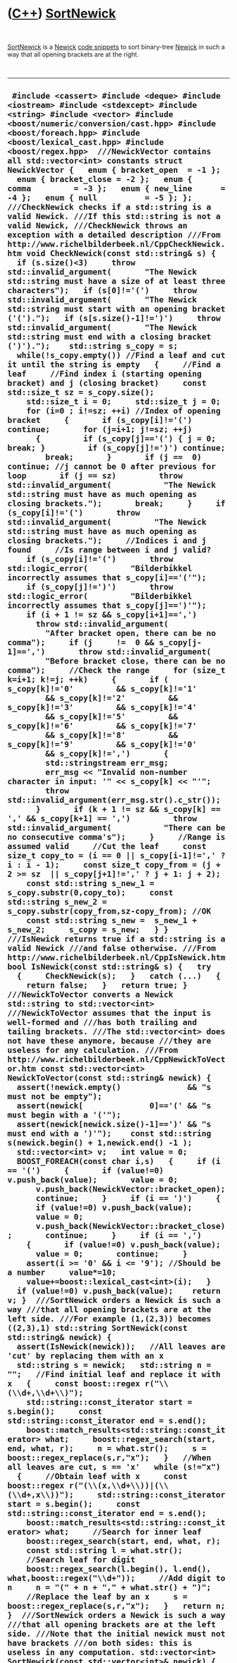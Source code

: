 



 

 

 

 

 

([C++](Cpp.htm)) [SortNewick](CppSortNewick.htm)
================================================

 

[SortNewick](CppSortNewick.htm) is a [Newick](CppNewick.htm) [code
snippets](CppCodeSnippets.htm) to sort binary-tree
[Newick](CppNewick.htm) in such a way that all opening brackets are at
the right.

 

  ---------------------------------------------------------------------------------------------------------------------------------------------------------------------------------------------------------------------------------------------------------------------------------------------------------------------------------------------------------------------------------------------------------------------------------------------------------------------------------------------------------------------------------------------------------------------------------------------------------------------------------------------------------------------------------------------------------------------------------------------------------------------------------------------------------------------------------------------------------------------------------------------------------------------------------------------------------------------------------------------------------------------------------------------------------------------------------------------------------------------------------------------------------------------------------------------------------------------------------------------------------------------------------------------------------------------------------------------------------------------------------------------------------------------------------------------------------------------------------------------------------------------------------------------------------------------------------------------------------------------------------------------------------------------------------------------------------------------------------------------------------------------------------------------------------------------------------------------------------------------------------------------------------------------------------------------------------------------------------------------------------------------------------------------------------------------------------------------------------------------------------------------------------------------------------------------------------------------------------------------------------------------------------------------------------------------------------------------------------------------------------------------------------------------------------------------------------------------------------------------------------------------------------------------------------------------------------------------------------------------------------------------------------------------------------------------------------------------------------------------------------------------------------------------------------------------------------------------------------------------------------------------------------------------------------------------------------------------------------------------------------------------------------------------------------------------------------------------------------------------------------------------------------------------------------------------------------------------------------------------------------------------------------------------------------------------------------------------------------------------------------------------------------------------------------------------------------------------------------------------------------------------------------------------------------------------------------------------------------------------------------------------------------------------------------------------------------------------------------------------------------------------------------------------------------------------------------------------------------------------------------------------------------------------------------------------------------------------------------------------------------------------------------------------------------------------------------------------------------------------------------------------------------------------------------------------------------------------------------------------------------------------------------------------------------------------------------------------------------------------------------------------------------------------------------------------------------------------------------------------------------------------------------------------------------------------------------------------------------------------------------------------------------------------------------------------------------------------------------------------------------------------------------------------------------------------------------------------------------------------------------------------------------------------------------------------------------------------------------------------------------------------------------------------------------------------------------------------------------------------------------------------------------------------------------------------------------------------------------------------------------------------------------------------------------------------------------------------------------------------------------------------------------------------------------------------------------------------------------------------------------------------------------------------------------------------------------------------------------------------------------------------------------------------------------------------------------------------------------------------------------------------------------------------------------------------------------------------------------------------------------------------------------------------------------------------------------------------------------------------------------------------------------------------------------------------------------------------------------------------------------------------------------------------------------------------------------------------------------------------------------------------------------------------------------------------------------------------------------------------------------------------------------------------------------------------------------------------------------------------------------------------------------------------------------------------------------------------------------------------------------------------------------------------------------------------------------------------------------------------------------------------------------------------------------------------------------------------------------------------------------------------------------------------------------------------------------------------------------------------------------------------------------------------------------------------------------------------------------------------------------------------------------------------------------------------------------------------------------------------------------------------------------------------------------------------------------------------------------------------------------------------------------------------------------------------------------------------------------------------------------------------------------------------------------------------------------------------------------------------------------------------------------------------------------------------------------------------------------------------------------------------------------------------------------------------------------------------------------------------------------------------------------------------------------------------------------------------------------------------------------------------------------------------------------------------------------------------------------------------------------------------------------------------------------------------------------------------------------------------------------------------------------------------------------------------------------------------------------------------------------------------------------------------------------------------------------------------------------------------------------------------------------------------------------------------------------------------------------------------------------------------------------------------------------------------------------------------------------------------------------------------------------------------------------------------------------------------------------------------------------------------------------------------------------------------------------------------------------------------------------------------------------------------------------------------------------------------------------------------------------------------------------------------------------
  ` #include <cassert> #include <deque> #include <iostream> #include <stdexcept> #include <string> #include <vector> #include <boost/numeric/conversion/cast.hpp> #include <boost/foreach.hpp> #include <boost/lexical_cast.hpp> #include <boost/regex.hpp>  ///NewickVector contains all std::vector<int> constants struct NewickVector {   enum { bracket_open  = -1 };   enum { bracket_close = -2 };   enum { comma         = -3 };   enum { new_line      = -4 };   enum { null          = -5 }; };  ///CheckNewick checks if a std::string is a valid Newick. ///If this std::string is not a valid Newick, ///CheckNewick throws an exception with a detailed description ///From http://www.richelbilderbeek.nl/CppCheckNewick.htm void CheckNewick(const std::string& s) {   if (s.size()<3)     throw std::invalid_argument(       "The Newick std::string must have a size of at least three characters");   if (s[0]!='(')     throw std::invalid_argument(       "The Newick std::string must start with an opening bracket ('(').");   if (s[s.size()-1]!=')')     throw std::invalid_argument(       "The Newick std::string must end with a closing bracket (')').");    std::string s_copy = s;   while(!s_copy.empty()) //Find a leaf and cut it until the string is empty   {     //Find a leaf     //Find index i (starting opening bracket) and j (closing bracket)     const std::size_t sz = s_copy.size();     std::size_t i = 0;     std::size_t j = 0;     for (i=0 ; i!=sz; ++i) //Index of opening bracket     {       if (s_copy[i]!='(') continue;       for (j=i+1; j!=sz; ++j)       {         if (s_copy[j]=='(') { j = 0; break; }         if (s_copy[j]!=')') continue;         break;       }       if (j ==  0) continue; //j cannot be 0 after previous for loop       if (j == sz)         throw std::invalid_argument(           "The Newick std::string must have as much opening as closing brackets.");       break;     }     if (s_copy[i]!='(')       throw std::invalid_argument(         "The Newick std::string must have as much opening as closing brackets.");     //Indices i and j found     //Is range between i and j valid?     if (s_copy[i]!='(')       throw std::logic_error(         "Bilderbikkel incorrectly assumes that s_copy[i]=='('");     if (s_copy[j]!=')')       throw std::logic_error(         "Bilderbikkel incorrectly assumes that s_copy[j]==')'");     if (i + 1 != sz && s_copy[i+1]==',')       throw std::invalid_argument(         "After bracket open, there can be no comma");     if (j     !=  0 && s_copy[j-1]==',')       throw std::invalid_argument(         "Before bracket close, there can be no comma");     //Check the range     for (size_t k=i+1; k!=j; ++k)     {       if ( s_copy[k]!='0'         && s_copy[k]!='1'         && s_copy[k]!='2'         && s_copy[k]!='3'         && s_copy[k]!='4'         && s_copy[k]!='5'         && s_copy[k]!='6'         && s_copy[k]!='7'         && s_copy[k]!='8'         && s_copy[k]!='9'         && s_copy[k]!='0'         && s_copy[k]!=',')       {         std::stringstream err_msg;         err_msg << "Invalid non-number character in input: '" << s_copy[k] << "'";         throw std::invalid_argument(err_msg.str().c_str());       }       if (k + 1 != sz && s_copy[k] == ',' && s_copy[k+1] == ',')         throw std::invalid_argument(           "There can be no consecutive comma's");     }     //Range is assumed valid     //Cut the leaf     const size_t copy_to = (i == 0 || s_copy[i-1]!=',' ? i : i - 1);     const size_t copy_from = (j + 2 >= sz  || s_copy[j+1]!=',' ? j + 1: j + 2);     const std::string s_new_1 = s_copy.substr(0,copy_to);     const std::string s_new_2 = s_copy.substr(copy_from,sz-copy_from); //OK     const std::string s_new =  s_new_1 + s_new_2;     s_copy = s_new;   } }  ///IsNewick returns true if a std::string is a valid Newick ///and false otherwise. ///From http://www.richelbilderbeek.nl/CppIsNewick.htm bool IsNewick(const std::string& s) {   try   {     CheckNewick(s);   }   catch (...)   {     return false;   }   return true; }  ///NewickToVector converts a Newick std::string to std::vector<int> ///NewickToVector assumes that the input is well-formed and ///has both trailing and tailing brackets. ///The std::vector<int> does not have these anymore, because ///they are useless for any calculation. ///From http://www.richelbilderbeek.nl/CppNewickToVector.htm const std::vector<int> NewickToVector(const std::string& newick) {   assert(!newick.empty()              && "s must not be empty");   assert(newick[              0]=='(' && "s must begin with a '('");   assert(newick[newick.size()-1]==')' && "s must end with a ')'");    const std::string s(newick.begin() + 1,newick.end() -1 );    std::vector<int> v;   int value = 0;    BOOST_FOREACH(const char i,s)   {     if (i == '(')     {       if (value!=0) v.push_back(value);       value = 0;       v.push_back(NewickVector::bracket_open);       continue;     }     if (i == ')')     {       if (value!=0) v.push_back(value);       value = 0;       v.push_back(NewickVector::bracket_close);       continue;     }     if (i == ',')     {       if (value!=0) v.push_back(value);       value = 0;       continue;     }     assert(i >= '0' && i <= '9'); //Should be a number     value*=10;     value+=boost::lexical_cast<int>(i);   }   if (value!=0) v.push_back(value);    return v; }  ///SortNewick orders a Newick is such a way ///that all opening brackets are at the left side. ///For example (1,(2,3)) becomes ((2,3),1) std::string SortNewick(const std::string& newick) {   assert(IsNewick(newick));   //All leaves are 'cut' by replacing them with an x   std::string s = newick;   std::string n = "";   //Find initial leaf and replace it with x   {     const boost::regex r("\\(\\d+,\\d+\\)");     std::string::const_iterator start = s.begin();     const std::string::const_iterator end = s.end();     boost::match_results<std::string::const_iterator> what;     boost::regex_search(start, end, what, r);     n = what.str();     s = boost::regex_replace(s,r,"x");   }   //When all leaves are cut, s == 'x'   while (s!="x")   {     //Obtain leaf with x     const boost::regex r("(\\(x,\\d+\\))|(\\(\\d+,x\\))");     std::string::const_iterator start = s.begin();     const std::string::const_iterator end = s.end();     boost::match_results<std::string::const_iterator> what;     //Search for inner leaf     boost::regex_search(start, end, what, r);     const std::string l = what.str();     //Search leaf for digit     boost::regex_search(l.begin(), l.end(), what,boost::regex("\\d+"));     //Add digit to n     n = "(" + n + "," + what.str() + ")";     //Replace the leaf by an x     s = boost::regex_replace(s,r,"x");   }   return n; }  ///SortNewick orders a Newick is such a way ///that all opening brackets are at the left side. ///Note that the initial newick must not have brackets ///on both sides: this is useless in any computation. std::vector<int> SortNewick(const std::vector<int>& newick) {   assert(newick.size()>2);   assert( (!(newick[0] == NewickVector::bracket_open     && newick[newick.size()-1] == NewickVector::bracket_open))     && "Newick must not be enclosed by brackets");   //Find leaf indices   const int sz = boost::numeric_cast<int>(newick.size());   int i = 0;   for ( ; i!=sz-1; ++i) //-1 because i also looks at next index   {     if (newick[i]>0 && newick[i+1]>0) break;   }   assert(i!=sz-1 && "There should be two consecutive values somewhere");   //Add the lead to v   //std::vector<int> v;   std::deque<int> d;   d.push_front(NewickVector::bracket_open);   d.push_back(newick[i]);   d.push_back(newick[i+1]);   d.push_back(NewickVector::bracket_close);   //Start looking for next   for (int distance = 2; ; ++distance)   {     const int value_left  = (i + 0 - distance >=  0 ? newick[i + 0 - distance] : NewickVector::null);     const int value_right = (i + 1 + distance  < sz ? newick[i + 1 + distance] : NewickVector::null);     if (value_left == NewickVector::null && value_right == NewickVector::null) break;     if (value_left < 0 && value_right < 0) continue;     d.push_front(NewickVector::bracket_open);     d.push_back(std::max(value_left,value_right));     d.push_back(NewickVector::bracket_close);   }   //Remove brackets at edges   d.pop_front();   d.pop_back();   //Convert std::deque to std::vector   std::vector<int> v(d.begin(),d.end());   return v; }  int main() {   //Just a Newick...   const std::string s = "(111,(((1,(2,3)),4),9))";    //Way #1: first sort the std::string, then convert it to std::vector<int>   const std::string t = SortNewick(s);   const std::vector<int> u = NewickToVector(t);    //Way #2: first convert the std::string to std::vector<int>, then sort it   const std::vector<int> v = NewickToVector(s);   const std::vector<int> w = SortNewick(v);    //Either way, they must be identical   assert(u == w); }`
  ---------------------------------------------------------------------------------------------------------------------------------------------------------------------------------------------------------------------------------------------------------------------------------------------------------------------------------------------------------------------------------------------------------------------------------------------------------------------------------------------------------------------------------------------------------------------------------------------------------------------------------------------------------------------------------------------------------------------------------------------------------------------------------------------------------------------------------------------------------------------------------------------------------------------------------------------------------------------------------------------------------------------------------------------------------------------------------------------------------------------------------------------------------------------------------------------------------------------------------------------------------------------------------------------------------------------------------------------------------------------------------------------------------------------------------------------------------------------------------------------------------------------------------------------------------------------------------------------------------------------------------------------------------------------------------------------------------------------------------------------------------------------------------------------------------------------------------------------------------------------------------------------------------------------------------------------------------------------------------------------------------------------------------------------------------------------------------------------------------------------------------------------------------------------------------------------------------------------------------------------------------------------------------------------------------------------------------------------------------------------------------------------------------------------------------------------------------------------------------------------------------------------------------------------------------------------------------------------------------------------------------------------------------------------------------------------------------------------------------------------------------------------------------------------------------------------------------------------------------------------------------------------------------------------------------------------------------------------------------------------------------------------------------------------------------------------------------------------------------------------------------------------------------------------------------------------------------------------------------------------------------------------------------------------------------------------------------------------------------------------------------------------------------------------------------------------------------------------------------------------------------------------------------------------------------------------------------------------------------------------------------------------------------------------------------------------------------------------------------------------------------------------------------------------------------------------------------------------------------------------------------------------------------------------------------------------------------------------------------------------------------------------------------------------------------------------------------------------------------------------------------------------------------------------------------------------------------------------------------------------------------------------------------------------------------------------------------------------------------------------------------------------------------------------------------------------------------------------------------------------------------------------------------------------------------------------------------------------------------------------------------------------------------------------------------------------------------------------------------------------------------------------------------------------------------------------------------------------------------------------------------------------------------------------------------------------------------------------------------------------------------------------------------------------------------------------------------------------------------------------------------------------------------------------------------------------------------------------------------------------------------------------------------------------------------------------------------------------------------------------------------------------------------------------------------------------------------------------------------------------------------------------------------------------------------------------------------------------------------------------------------------------------------------------------------------------------------------------------------------------------------------------------------------------------------------------------------------------------------------------------------------------------------------------------------------------------------------------------------------------------------------------------------------------------------------------------------------------------------------------------------------------------------------------------------------------------------------------------------------------------------------------------------------------------------------------------------------------------------------------------------------------------------------------------------------------------------------------------------------------------------------------------------------------------------------------------------------------------------------------------------------------------------------------------------------------------------------------------------------------------------------------------------------------------------------------------------------------------------------------------------------------------------------------------------------------------------------------------------------------------------------------------------------------------------------------------------------------------------------------------------------------------------------------------------------------------------------------------------------------------------------------------------------------------------------------------------------------------------------------------------------------------------------------------------------------------------------------------------------------------------------------------------------------------------------------------------------------------------------------------------------------------------------------------------------------------------------------------------------------------------------------------------------------------------------------------------------------------------------------------------------------------------------------------------------------------------------------------------------------------------------------------------------------------------------------------------------------------------------------------------------------------------------------------------------------------------------------------------------------------------------------------------------------------------------------------------------------------------------------------------------------------------------------------------------------------------------------------------------------------------------------------------------------------------------------------------------------------------------------------------------------------------------------------------------------------------------------------------------------------------------------------------------------------------------------------------------------------------------------------------------------------------------------------------------------------------------------------------------------------------------------------------------------------------------------------------------------------------------------------------------------------------------------------------

 

 

 

 

 





 



